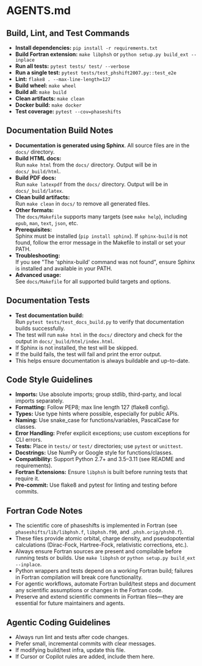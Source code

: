 # AGENTS.md

## Build, Lint, and Test Commands

- **Install dependencies:** `pip install -r requirements.txt`
- **Build Fortran extension:** `make libphsh` or `python setup.py build_ext --inplace`
- **Run all tests:** `pytest tests/ test/ --verbose`
- **Run a single test:** `pytest tests/test_phshift2007.py::test_e2e`
- **Lint:** `flake8 . --max-line-length=127`
- **Build wheel:** `make wheel`
- **Build all:** `make build`
- **Clean artifacts:** `make clean`
- **Docker build:** `make docker`
- **Test coverage:** `pytest --cov=phaseshifts`

## Documentation Build Notes

- **Documentation is generated using Sphinx**. All source files are in the `docs/` directory.
- **Build HTML docs:**  
  Run `make html` from the `docs/` directory. Output will be in `docs/_build/html`.
- **Build PDF docs:**  
  Run `make latexpdf` from the `docs/` directory. Output will be in `docs/_build/latex`.
- **Clean build artifacts:**  
  Run `make clean` in `docs/` to remove all generated files.
- **Other formats:**  
  The `docs/Makefile` supports many targets (see `make help`), including `epub`, `man`, `text`, `json`, etc.
- **Prerequisites:**  
  Sphinx must be installed (`pip install sphinx`). If `sphinx-build` is not found, follow the error message in the Makefile to install or set your PATH.
- **Troubleshooting:**  
  If you see "The 'sphinx-build' command was not found", ensure Sphinx is installed and available in your PATH.
- **Advanced usage:**  
  See `docs/Makefile` for all supported build targets and options.

## Documentation Tests

- **Test documentation build:**  
  Run `pytest tests/test_docs_build.py` to verify that documentation builds successfully.
- The test will run `make html` in the `docs/` directory and check for the output in `docs/_build/html/index.html`.
- If Sphinx is not installed, the test will be skipped.
- If the build fails, the test will fail and print the error output.
- This helps ensure documentation is always buildable and up-to-date.

## Code Style Guidelines

- **Imports:** Use absolute imports; group stdlib, third-party, and local imports separately.
- **Formatting:** Follow PEP8; max line length 127 (flake8 config).
- **Types:** Use type hints where possible, especially for public APIs.
- **Naming:** Use snake_case for functions/variables, PascalCase for classes.
- **Error Handling:** Prefer explicit exceptions; use custom exceptions for CLI errors.
- **Tests:** Place in `tests/` or `test/` directories; use `pytest` or `unittest`.
- **Docstrings:** Use NumPy or Google style for functions/classes.
- **Compatibility:** Support Python 2.7+ and 3.5–3.11 (see README and requirements).
- **Fortran Extensions:** Ensure `libphsh` is built before running tests that require it.
- **Pre-commit:** Use flake8 and pytest for linting and testing before commits.

## Fortran Code Notes

- The scientific core of phaseshifts is implemented in Fortran (see `phaseshifts/lib/libphsh.f`, `libphsh.f90`, and `.phsh.orig/phsh0.f`).
- These files provide atomic orbital, charge density, and pseudopotential calculations (Dirac-Fock, Hartree-Fock, relativistic corrections, etc.).
- Always ensure Fortran sources are present and compilable before running tests or builds. Use `make libphsh` or `python setup.py build_ext --inplace`.
- Python wrappers and tests depend on a working Fortran build; failures in Fortran compilation will break core functionality.
- For agentic workflows, automate Fortran build/test steps and document any scientific assumptions or changes in the Fortran code.
- Preserve and extend scientific comments in Fortran files—they are essential for future maintainers and agents.

## Agentic Coding Guidelines

- Always run lint and tests after code changes.
- Prefer small, incremental commits with clear messages.
- If modifying build/test infra, update this file.
- If Cursor or Copilot rules are added, include them here.
